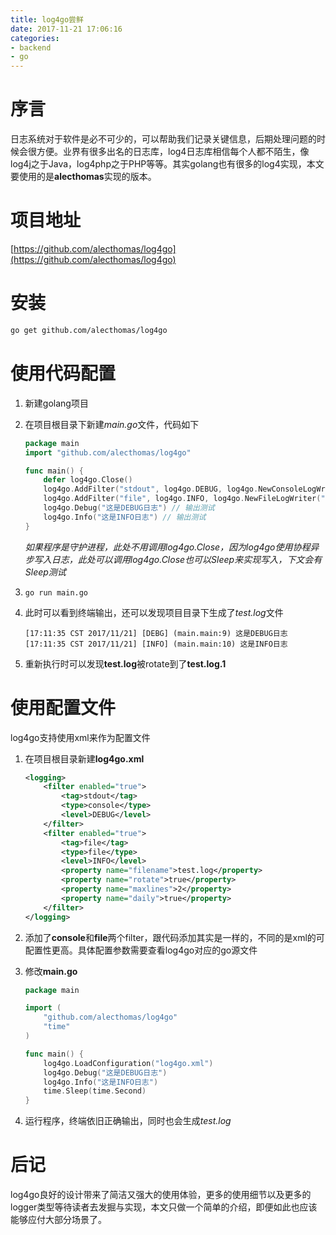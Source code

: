 ```yaml
---
title: log4go尝鲜
date: 2017-11-21 17:06:16
categories:
- backend
- go
---
```

# 序言
日志系统对于软件是必不可少的，可以帮助我们记录关键信息，后期处理问题的时候会很方便。业界有很多出名的日志库，log4日志库相信每个人都不陌生，像log4j之于Java，log4php之于PHP等等。其实golang也有很多的log4实现，本文要使用的是**alecthomas**实现的版本。

# 项目地址
[https://github.com/alecthomas/log4go](https://github.com/alecthomas/log4go)

# 安装
```bash
go get github.com/alecthomas/log4go
```

# 使用代码配置
1. 新建golang项目
2. 在项目根目录下新建*main.go*文件，代码如下

    ```go
    package main
    import "github.com/alecthomas/log4go"
    
    func main() {
        defer log4go.Close()
        log4go.AddFilter("stdout", log4go.DEBUG, log4go.NewConsoleLogWriter()) // DEBUG级别+打印到控制台
        log4go.AddFilter("file", log4go.INFO, log4go.NewFileLogWriter("test.log", true)) // INFO级别+输出到文件，并开启rotate
        log4go.Debug("这是DEBUG日志") // 输出测试
        log4go.Info("这是INFO日志") // 输出测试
    }
    ```
    *如果程序是守护进程，此处不用调用log4go.Close，因为log4go使用协程异步写入日志，此处可以调用log4go.Close也可以Sleep来实现写入，下文会有Sleep测试*
3.  `go run main.go`
4. 此时可以看到终端输出，还可以发现项目目录下生成了*test.log*文件

    ```
    [17:11:35 CST 2017/11/21] [DEBG] (main.main:9) 这是DEBUG日志
    [17:11:35 CST 2017/11/21] [INFO] (main.main:10) 这是INFO日志
    ```

5. 重新执行时可以发现**test.log**被rotate到了**test.log.1**

# 使用配置文件
log4go支持使用xml来作为配置文件
1. 在项目根目录新建**log4go.xml**

    ```xml
    <logging>
        <filter enabled="true">
            <tag>stdout</tag>
            <type>console</type>
            <level>DEBUG</level>
        </filter>
        <filter enabled="true">
            <tag>file</tag>
            <type>file</type>
            <level>INFO</level>
            <property name="filename">test.log</property>
            <property name="rotate">true</property>
            <property name="maxlines">2</property>
            <property name="daily">true</property>
        </filter>
    </logging>
    ```
2. 添加了**console**和**file**两个filter，跟代码添加其实是一样的，不同的是xml的可配置性更高。具体配置参数需要查看log4go对应的go源文件
3. 修改**main.go**

    ```go
    package main
    
    import (
        "github.com/alecthomas/log4go"
        "time"
    )
    
    func main() {
        log4go.LoadConfiguration("log4go.xml")
        log4go.Debug("这是DEBUG日志")
        log4go.Info("这是INFO日志")
        time.Sleep(time.Second)
    }
    ```
4. 运行程序，终端依旧正确输出，同时也会生成*test.log*

# 后记
log4go良好的设计带来了简洁又强大的使用体验，更多的使用细节以及更多的logger类型等待读者去发掘与实现，本文只做一个简单的介绍，即便如此也应该能够应付大部分场景了。